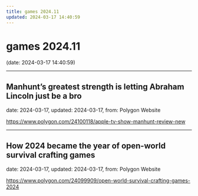 ```yaml
---
title: games 2024.11
updated: 2024-03-17 14:40:59
---
```


# games 2024.11

(date: 2024-03-17 14:40:59)

---

## Manhunt’s greatest strength is letting Abraham Lincoln just be a bro

date: 2024-03-17, updated: 2024-03-17, from: Polygon Website

 

<https://www.polygon.com/24100118/apple-tv-show-manhunt-review-new>

---

## How 2024 became the year of open-world survival crafting games

date: 2024-03-17, updated: 2024-03-17, from: Polygon Website

 

<https://www.polygon.com/24099909/open-world-survival-crafting-games-2024>

